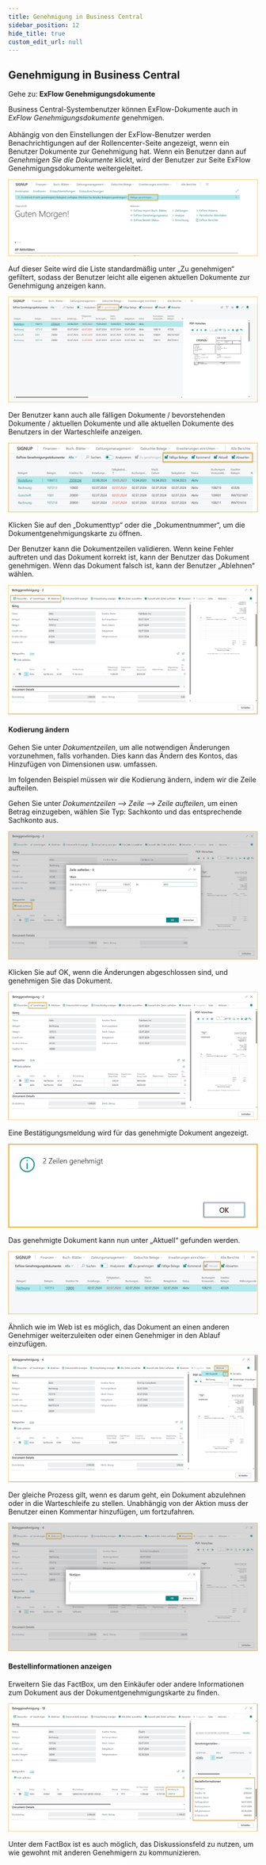 ```yaml
---
title: Genehmigung in Business Central
sidebar_position: 12
hide_title: true
custom_edit_url: null
---
```

## Genehmigung in Business Central
Gehe zu: **ExFlow Genehmigungsdokumente** <br/>

Business Central-Systembenutzer können ExFlow-Dokumente auch in *ExFlow Genehmigungsdokumente* genehmigen. <br/><br/>
Abhängig von den Einstellungen der ExFlow-Benutzer werden Benachrichtigungen auf der Rollencenter-Seite angezeigt, wenn ein Benutzer Dokumente zur Genehmigung hat. Wenn ein Benutzer dann auf *Genehmigen Sie die Dokumente* klickt, wird der Benutzer zur Seite ExFlow Genehmigungsdokumente weitergeleitet.

![ExFlow Genehmigungsdokumente](../../images/approval-documents-001.png)

Auf dieser Seite wird die Liste standardmäßig unter „Zu genehmigen“ gefiltert, sodass der Benutzer leicht alle eigenen aktuellen Dokumente zur Genehmigung anzeigen kann.

![ExFlow Genehmigungsdokumente](../../images/approval-documents-002.png)

Der Benutzer kann auch alle fälligen Dokumente / bevorstehenden Dokumente / aktuellen Dokumente und alle aktuellen Dokumente des Benutzers in der Warteschleife anzeigen.

![ExFlow Genehmigungsdokumente](../../images/approval-documents-003.png)

Klicken Sie auf den „Dokumenttyp“ oder die „Dokumentnummer“, um die Dokumentgenehmigungskarte zu öffnen.

Der Benutzer kann die Dokumentzeilen validieren. Wenn keine Fehler auftreten und das Dokument korrekt ist, kann der Benutzer das Dokument genehmigen. Wenn das Dokument falsch ist, kann der Benutzer „Ablehnen“ wählen.

![ExFlow Genehmigungsdokumente](../../images/approval-documents-004.png)

#### Kodierung ändern

Gehen Sie unter *Dokumentzeilen*, um alle notwendigen Änderungen vorzunehmen, falls vorhanden. Dies kann das Ändern des Kontos, das Hinzufügen von Dimensionen usw. umfassen.

Im folgenden Beispiel müssen wir die Kodierung ändern, indem wir die Zeile aufteilen.

Gehen Sie unter *Dokumentzeilen --> Zeile --> Zeile aufteilen*, um einen Betrag einzugeben, wählen Sie Typ: Sachkonto und das entsprechende Sachkonto aus.

![ExFlow Genehmigungsdokumente](../../images/approval-documents-005.png)

Klicken Sie auf OK, wenn die Änderungen abgeschlossen sind, und genehmigen Sie das Dokument.

![ExFlow Genehmigungsdokumente](../../images/approval-documents-006.png)

Eine Bestätigungsmeldung wird für das genehmigte Dokument angezeigt.

![ExFlow Genehmigungsdokumente](../../images/approval-documents-007.png)

Das genehmigte Dokument kann nun unter „Aktuell“ gefunden werden.

![ExFlow Genehmigungsdokumente](../../images/approval-documents-008.png)

Ähnlich wie im Web ist es möglich, das Dokument an einen anderen Genehmiger weiterzuleiten oder einen Genehmiger in den Ablauf einzufügen.

![ExFlow Genehmigungsdokumente](../../images/approval-documents-009.png)

Der gleiche Prozess gilt, wenn es darum geht, ein Dokument abzulehnen oder in die Warteschleife zu stellen. Unabhängig von der Aktion muss der Benutzer einen Kommentar hinzufügen, um fortzufahren.

![ExFlow Genehmigungsdokumente](../../images/approval-documents-012.png)

#### Bestellinformationen anzeigen
Erweitern Sie das FactBox, um den Einkäufer oder andere Informationen zum Dokument aus der Dokumentgenehmigungskarte zu finden.

![ExFlow Genehmigungsdokumente](../../images/approval-documents-013.png)

Unter dem FactBox ist es auch möglich, das Diskussionsfeld zu nutzen, um wie gewohnt mit anderen Genehmigern zu kommunizieren.

